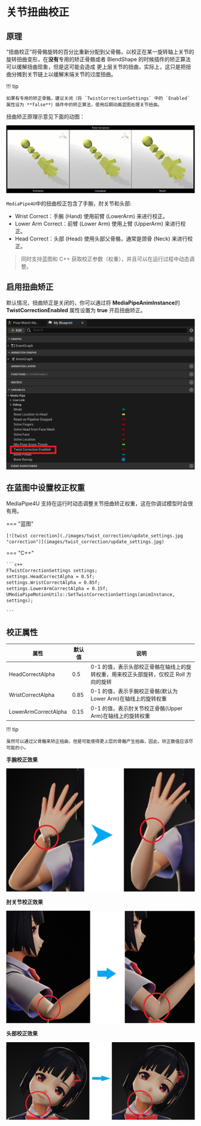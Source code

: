 # 关节扭曲校正

## 原理

“扭曲校正”将骨骼旋转的百分比重新分配到父骨骼，以校正在某一旋转轴上关节的旋转扭曲变形，在**没有**专用的矫正骨骼或者 BlendShape 的时候插件的矫正算法可以缓解扭曲现象，但是这可能会造成
更上层关节的扭曲，实际上，这只是把扭曲分摊到关节链上以缓解末端关节的过度扭曲。    

!!! tip

    如果有专用的矫正骨骼，建议关闭（将 `TwistCorrectionSettings` 中的 `Enabled` 属性设为 **false**）插件中的矫正算法，使用后期动画蓝图处理关节扭曲。

扭曲矫正原理示意见下面的动图：

[![twist correction](./images/twist_correction/twist_correction.gif "correction")](images/twist_correction/twist_correction.gif)

`MediaPipe4U`中的扭曲校正包含了手腕，肘关节和头部:   

- Wrist Correct：手腕 (Hand) 使用前臂 (LowerArm) 来进行校正。
- Lower Arm Correct：前臂 (Lower Arm) 使用上臂 (UpperArm) 来进行校正。
- Head Correct：头部 (Head) 使用头部父骨骼，通常是颈骨 (Neck) 来进行校正。    


> 同时支持蓝图和 C++ 获取校正参数（权重），并且可以在运行过程中动态调整。

## 启用扭曲矫正

默认情况，扭曲矫正是关闭的，你可以通过将 **MediaPipeAnimInstance**的 **TwistCorrectionEnabled** 属性设置为 **true** 开启扭曲矫正。   

[![twist correction](./images/twist_correction/twist_enable.jpg "correction")](images/twist_correction/twist_enable.gif)


## 在蓝图中设置校正权重  

MediaPipe4U 支持在运行时动态调整关节扭曲矫正权重，这在你调试模型时会很有用。

=== "蓝图"

    [![twist correction](./images/twist_correction/update_settings.jpg "correction")](images/twist_correction/update_settings.jpg)

=== "C++"

    ```c++
    FTwistCorrectionSettings settings;
    settings.HeadCorrectAlpha = 0.5f;
    settings.WristCorrectAlpha = 0.85f;
    settings.LowerArmCorrectAlpha = 0.15f;
    UMediaPipeMotionUtils::SetTwistCorrectionSettings(animInstance, settings);
    
    ```

## 校正属性

|属性|默认值|说明|
|-----|----|------|
|HeadCorrectAlpha|0.5| 0-1 的值，表示头部校正骨骼在轴线上的旋转权重，用来校正头部旋转，仅校正 Roll 方向的旋转 |
|WristCorrectAlpha|0.85| 0-1 的值，表示手腕校正骨骼(默认为 Lower Arm)在轴线上的旋转权重 |
|LowerArmCorrectAlpha|0.15| 0-1 的值，表示肘关节校正骨骼(Upper Arm)在轴线上的旋转权重 |

!!! tip

    虽然可以通过父骨骼来矫正扭曲，但是可能使得更上层的骨骼产生扭曲，因此，矫正数值应该尽可能的小。

**手腕校正效果**

[![twist correction](./images/twist_correction/wirst_correction.jpg "correction")](images/wirst_correction.jpg)

**肘关节校正效果**

[![twist correction](./images/twist_correction/lower_arm_correction.jpg "correction")](images/lower_arm_correction.jpg)

**头部校正效果**

[![twist correction](./images/twist_correction/head_correction.jpg "correction")](images/head_correction.jpg)